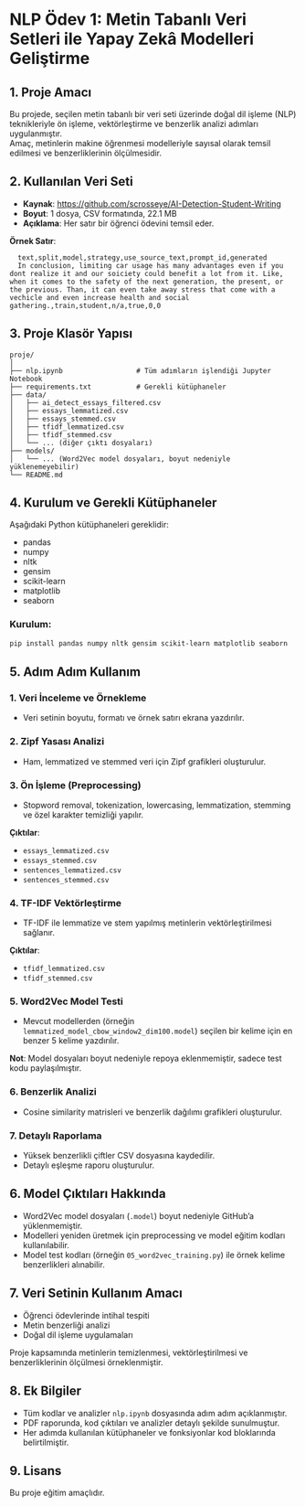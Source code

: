 # NLP Ödev 1: Metin Tabanlı Veri Setleri ile Yapay Zekâ Modelleri Geliştirme

## 1. Proje Amacı
Bu projede, seçilen metin tabanlı bir veri seti üzerinde doğal dil işleme (NLP) teknikleriyle ön işleme, vektörleştirme ve benzerlik analizi adımları uygulanmıştır.  
Amaç, metinlerin makine öğrenmesi modelleriyle sayısal olarak temsil edilmesi ve benzerliklerinin ölçülmesidir.

## 2. Kullanılan Veri Seti
- **Kaynak**: https://github.com/scrosseye/AI-Detection-Student-Writing
- **Boyut**: 1 dosya, CSV formatında, 22.1 MB  
- **Açıklama**: Her satır bir öğrenci ödevini temsil eder.

**Örnek Satır**:
```
  text,split,model,strategy,use_source_text,prompt_id,generated
  In conclusion, limiting car usage has many advantages even if you dont realize it and our soiciety could benefit a lot from it. Like, when it comes to the safety of the next generation, the present, or the previous. Than, it can even take away stress that come with a vechicle and even increase health and social gathering.,train,student,n/a,true,0,0
```

## 3. Proje Klasör Yapısı
```
proje/
│
├── nlp.ipynb                  # Tüm adımların işlendiği Jupyter Notebook
├── requirements.txt           # Gerekli kütüphaneler
├── data/
│   ├── ai_detect_essays_filtered.csv
│   ├── essays_lemmatized.csv
│   ├── essays_stemmed.csv
│   ├── tfidf_lemmatized.csv
│   ├── tfidf_stemmed.csv
│   └── ... (diğer çıktı dosyaları)
├── models/
│   └── ... (Word2Vec model dosyaları, boyut nedeniyle yüklenemeyebilir)
└── README.md
```

## 4. Kurulum ve Gerekli Kütüphaneler

Aşağıdaki Python kütüphaneleri gereklidir:

- pandas  
- numpy  
- nltk  
- gensim  
- scikit-learn  
- matplotlib  
- seaborn  

### Kurulum:
```bash
pip install pandas numpy nltk gensim scikit-learn matplotlib seaborn
```

## 5. Adım Adım Kullanım

### 1. Veri İnceleme ve Örnekleme
- Veri setinin boyutu, formatı ve örnek satırı ekrana yazdırılır.

### 2. Zipf Yasası Analizi
- Ham, lemmatized ve stemmed veri için Zipf grafikleri oluşturulur.

### 3. Ön İşleme (Preprocessing)
- Stopword removal, tokenization, lowercasing, lemmatization, stemming ve özel karakter temizliği yapılır.

**Çıktılar**:
- `essays_lemmatized.csv`
- `essays_stemmed.csv`
- `sentences_lemmatized.csv`
- `sentences_stemmed.csv`

### 4. TF-IDF Vektörleştirme
- TF-IDF ile lemmatize ve stem yapılmış metinlerin vektörleştirilmesi sağlanır.

**Çıktılar**:
- `tfidf_lemmatized.csv`
- `tfidf_stemmed.csv`

### 5. Word2Vec Model Testi
- Mevcut modellerden (örneğin `lemmatized_model_cbow_window2_dim100.model`) seçilen bir kelime için en benzer 5 kelime yazdırılır.

**Not**: Model dosyaları boyut nedeniyle repoya eklenmemiştir, sadece test kodu paylaşılmıştır.

### 6. Benzerlik Analizi
- Cosine similarity matrisleri ve benzerlik dağılımı grafikleri oluşturulur.

### 7. Detaylı Raporlama
- Yüksek benzerlikli çiftler CSV dosyasına kaydedilir.
- Detaylı eşleşme raporu oluşturulur.

## 6. Model Çıktıları Hakkında

- Word2Vec model dosyaları (`.model`) boyut nedeniyle GitHub’a yüklenmemiştir.
- Modelleri yeniden üretmek için preprocessing ve model eğitim kodları kullanılabilir.
- Model test kodları (örneğin `05_word2vec_training.py`) ile örnek kelime benzerlikleri alınabilir.

## 7. Veri Setinin Kullanım Amacı

- Öğrenci ödevlerinde intihal tespiti  
- Metin benzerliği analizi  
- Doğal dil işleme uygulamaları

Proje kapsamında metinlerin temizlenmesi, vektörleştirilmesi ve benzerliklerinin ölçülmesi örneklenmiştir.

## 8. Ek Bilgiler

- Tüm kodlar ve analizler `nlp.ipynb` dosyasında adım adım açıklanmıştır.
- PDF raporunda, kod çıktıları ve analizler detaylı şekilde sunulmuştur.
- Her adımda kullanılan kütüphaneler ve fonksiyonlar kod bloklarında belirtilmiştir.

## 9. Lisans

Bu proje eğitim amaçlıdır.
